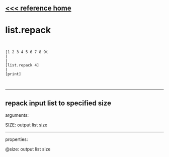 [<<< reference home](ceammc_lib.md)
---

# list.repack

```


[1 2 3 4 5 6 7 8 9(
|
|
[list.repack 4]
|
[print]

            
```
---
repack input list to specified size
---
arguments:

SIZE: output list size<br>

---
properties:

@size: output list
            size<br>

